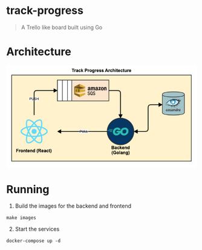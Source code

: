 # track-progress
> A Trello like board built using Go

# Architecture
![Track Progress](arch.png)

# Running
1. Build the images for the backend and frontend
```
make images
```
2. Start the services
```
docker-compose up -d
```

